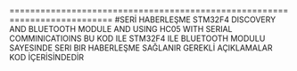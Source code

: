==========================================================================
#SERİ HABERLEŞME 
STM32F4 DISCOVERY AND BLUETOOTH MODULE AND USING HC05 WITH SERIAL COMMINICATIOINS 
BU KOD ILE STM32F4 ILE BLUETOOTH MODULU SAYESINDE SERI BIR HABERLEŞME SAĞLANIR GEREKLİ AÇIKLAMALAR KOD İÇERİSİNDEDİR
